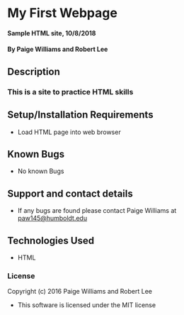 # My First Webpage

#### Sample HTML site, 10/8/2018

#### By Paige Williams and Robert Lee

## Description

### This is a site to practice HTML skills

## Setup/Installation Requirements

* Load HTML page into web browser

## Known Bugs

* No known Bugs

## Support and contact details

* If any bugs are found please contact Paige Williams at paw145@humboldt.edu

## Technologies Used

* HTML

### License

Copyright (c) 2016 Paige Williams and Robert Lee

* This software is licensed under the MIT license
